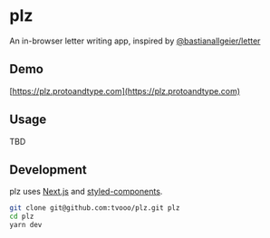 # plz

An in-browser letter writing app, inspired by [@bastianallgeier/letter](https://github.com/bastianallgeier/letter)

## Demo

[https://plz.protoandtype.com](https://plz.protoandtype.com)

## Usage

TBD

## Development

plz uses [Next.js](https://github.com/zeit/next.js) and [styled-components](https://www.styled-components.com/).

```sh
git clone git@github.com:tvooo/plz.git plz
cd plz
yarn dev
```
